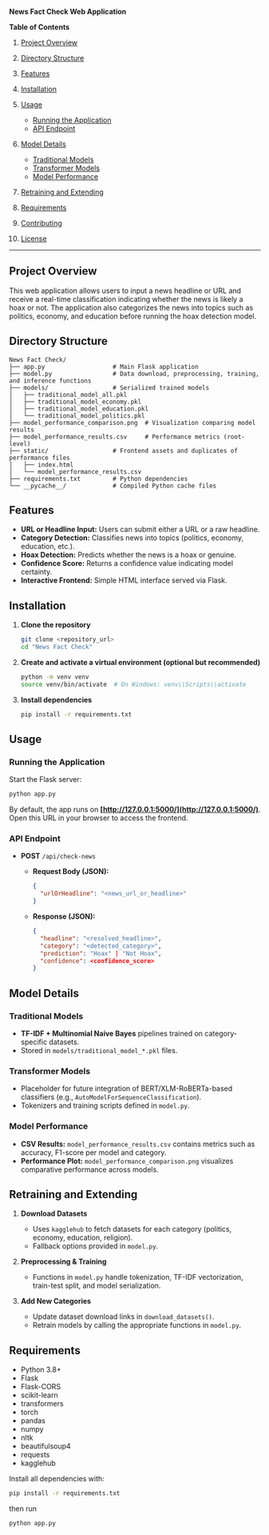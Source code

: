 **News Fact Check Web Application**

**Table of Contents**

1. [Project Overview](#project-overview)
2. [Directory Structure](#directory-structure)
3. [Features](#features)
4. [Installation](#installation)
5. [Usage](#usage)

   * [Running the Application](#running-the-application)
   * [API Endpoint](#api-endpoint)
6. [Model Details](#model-details)

   * [Traditional Models](#traditional-models)
   * [Transformer Models](#transformer-models)
   * [Model Performance](#model-performance)
7. [Retraining and Extending](#retraining-and-extending)
8. [Requirements](#requirements)
9. [Contributing](#contributing)
10. [License](#license)

---

## Project Overview

This web application allows users to input a news headline or URL and receive a real-time classification indicating whether the news is likely a hoax or not. The application also categorizes the news into topics such as politics, economy, and education before running the hoax detection model.

## Directory Structure

```
News Fact Check/
├── app.py                   # Main Flask application
├── model.py                 # Data download, preprocessing, training, and inference functions
├── models/                  # Serialized trained models
│   ├── traditional_model_all.pkl
│   ├── traditional_model_economy.pkl
│   ├── traditional_model_education.pkl
│   └── traditional_model_politics.pkl
├── model_performance_comparison.png  # Visualization comparing model results
├── model_performance_results.csv     # Performance metrics (root-level)
├── static/                  # Frontend assets and duplicates of performance files
│   ├── index.html
│   └── model_performance_results.csv
├── requirements.txt         # Python dependencies
└── __pycache__/             # Compiled Python cache files
```

## Features

* **URL or Headline Input:** Users can submit either a URL or a raw headline.
* **Category Detection:** Classifies news into topics (politics, economy, education, etc.).
* **Hoax Detection:** Predicts whether the news is a hoax or genuine.
* **Confidence Score:** Returns a confidence value indicating model certainty.
* **Interactive Frontend:** Simple HTML interface served via Flask.

## Installation

1. **Clone the repository**

   ```bash
   git clone <repository_url>
   cd "News Fact Check"
   ```

2. **Create and activate a virtual environment (optional but recommended)**

   ```bash
   python -m venv venv
   source venv/bin/activate  # On Windows: venv\\Scripts\\activate
   ```

3. **Install dependencies**

   ```bash
   pip install -r requirements.txt
   ```

## Usage

### Running the Application

Start the Flask server:

```bash
python app.py
```

By default, the app runs on **[http://127.0.0.1:5000/](http://127.0.0.1:5000/)**. Open this URL in your browser to access the frontend.

### API Endpoint

* **POST** `/api/check-news`

  * **Request Body (JSON):**

    ```json
    {
      "urlOrHeadline": "<news_url_or_headline>"
    }
    ```
  * **Response (JSON):**

    ```json
    {
      "headline": "<resolved_headline>",
      "category": "<detected_category>",
      "prediction": "Hoax" | "Not Hoax",
      "confidence": <confidence_score>
    }
    ```

## Model Details

### Traditional Models

* **TF-IDF + Multinomial Naive Bayes** pipelines trained on category-specific datasets.
* Stored in `models/traditional_model_*.pkl` files.

### Transformer Models

* Placeholder for future integration of BERT/XLM-RoBERTa-based classifiers (e.g., `AutoModelForSequenceClassification`).
* Tokenizers and training scripts defined in `model.py`.

### Model Performance

* **CSV Results:** `model_performance_results.csv` contains metrics such as accuracy, F1-score per model and category.
* **Performance Plot:** `model_performance_comparison.png` visualizes comparative performance across models.

## Retraining and Extending

1. **Download Datasets**

   * Uses `kagglehub` to fetch datasets for each category (politics, economy, education, religion).
   * Fallback options provided in `model.py`.

2. **Preprocessing & Training**

   * Functions in `model.py` handle tokenization, TF-IDF vectorization, train-test split, and model serialization.

3. **Add New Categories**

   * Update dataset download links in `download_datasets()`.
   * Retrain models by calling the appropriate functions in `model.py`.

## Requirements

* Python 3.8+
* Flask
* Flask-CORS
* scikit-learn
* transformers
* torch
* pandas
* numpy
* nltk
* beautifulsoup4
* requests
* kagglehub

Install all dependencies with:

```bash
pip install -r requirements.txt
```

then run

```bash
python app.py
```
